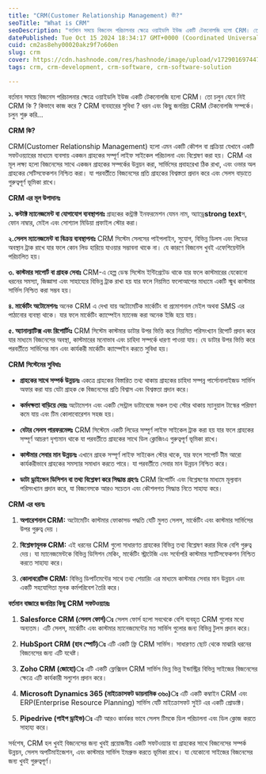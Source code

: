 ```yaml
---
title: "CRM(Customer Relationship Management) কী?"
seoTitle: "What is CRM"
seoDescription: "বর্তমান সময়ে বিজনেস পরিচালনার ক্ষেত্রে ওয়াইডলি ইউজ একটি টেকনোলজি হলো CRM। তো চলুন যেনে নিই CRM কি ? কিভাবে কাজ করে ? CRM ব্যবহারের সুবিধা ? ধরন এবং কিছু জ"
datePublished: Tue Oct 15 2024 18:34:17 GMT+0000 (Coordinated Universal Time)
cuid: cm2as8ehy00020akz9f7o60en
slug: crm
cover: https://cdn.hashnode.com/res/hashnode/image/upload/v1729016974472/bbc6926b-3d7d-422d-b0d2-1993f66cf9b6.png
tags: crm, crm-development, crm-software, crm-software-solution

---
```


বর্তমান সময়ে বিজনেস পরিচালনার ক্ষেত্রে ওয়াইডলি ইউজ একটি টেকনোলজি হলো CRM। তো চলুন যেনে নিই CRM কি ? কিভাবে কাজ করে ? CRM ব্যবহারের সুবিধা ? ধরন এবং কিছু জনপ্রিয় CRM টেকনোলজি সম্পর্কে। চলুন শুরু করি…

**CRM কি?**

CRM(Customer Relationship Management) হলো এমন একটি কৌশল বা প্রক্রিয়া যেখানে একটি সফটওয়্যারের মাধ্যমে ব্যবসায় একজন গ্রাহকের সম্পূর্ণ লাইফ সাইকেল পরিচালনা এবং বিশ্লেষণ করা হয়। CRM এর মূল লক্ষ্য হলো বিজনেসের সাথে একজন গ্রাহকের সম্পর্কের উন্নয়ন করা, সার্ভিসের প্রবাহরেখা ঠিক রাখা, এবং ওভার অল গ্রাহকের সেটিসফেকশন নিশ্চিত করা। যা পরবর্তীতে বিজনেসের প্রতি গ্রাহকের বিশ্বস্ততা প্রদান করে এবং সেলস বাড়াতে গুরুত্বপূর্ণ ভূমিকা রাখে।

**CRM এর মূল উপাদানঃ**

**১. কন্টাক্ট ম্যানেজমেন্ট বা যোগাযোগ ব্যবস্থাপনাঃ** গ্রাহকের কন্ট্রাক্ট ইনফরমেশন যেমন নাম, অ্যাড্রে**strong text**স, ফোন নাম্বার, মেইল এবং সোশ্যাল মিডিয়া প্রফাইল স্টোর করা।

**২.সেলস ম্যানেজমেন্ট বা বিক্রয় ব্যবস্থাপনাঃ** CRM সিস্টেম সেলসের পাইপলাইন, সুযোগ, বিভিন্ন ডিলস এবং লিডের অবস্থান ট্রাক রাখে যার ফলে কোন লিড হারিয়ে যাওয়ার সম্ভাবনা থাকে না। যে কারণে বিজনেস খুবই এফেশিয়েন্টলি পরিচালিত হয়।

**৩. কাস্টমার সাপোর্ট বা গ্রাহক সেবাঃ** CRM-এ হেল্প ডেস্ক সিস্টেম ইন্টিগ্রেটেড থাকে যার ফলে কাস্টমারের যেকোনো ধরনের সমস্যা, জিজ্ঞাসা এবং সাহায্যের বিভিন্ন ট্রাক রাখা হয় যার ফলে নিয়মিত ফলোআপের মাধ্যমে একটি স্মুথ কাস্টমার সার্ভিস নিশ্চিত করা সম্ভব হয়।

**৪. মার্কেটিং অটোমেশনঃ** অনেক CRM এ দেখা যায় অটোমেটিক মার্কেটিং বা প্রমোশনাল মেইল অথবা SMS এর পাঠানোর ব্যবস্থা থাকে। যার ফলে মার্কেটিং ক্যাম্পেইন ম্যানেজ করা অনেক ইজি হয়ে যায়।

**৫. অ্যানাল্যাটিক্স এবং রিপোর্টিংঃ** CRM সিস্টেম কাস্টমার ডাটার উপর ভিত্তি করে নিয়মিত পরিসংখ্যান রিপোর্ট প্রদান করে যার মাধ্যমে বিজনেসের অবস্থা, কাস্টমারের মনোভাব এবং চাহিদা সম্পর্কে ধারণা পাওয়া যায়। যে ডাটার উপর ভিত্তি করে পরবর্তীতে সার্ভিসের মান এবং কার্যকরী মার্কেটিং ক্যাম্পেইন করতে সুবিধা হয়।

**CRM সিস্টেমের সুবিধাঃ**

* **গ্রাহকের সাথে সম্পর্ক উন্নয়নঃ** একত্রে গ্রাহকের বিস্তারিত তথ্য থাকায় গ্রাহকের চাহিদা সম্পন্ন পার্সোনালাইজড সার্ভিস অফার করা যায় যেটা গ্রাহক কে বিজনেসের প্রতি বিশ্বাস এবং বিশ্বস্ততা প্রদান করে।
    
* **কর্মদক্ষতা বাড়িয়ে দেয়ঃ** অটোমেশন এবং একটি সেন্ট্রাল ডাটাবেজে সকল তথ্য স্টোর থাকায় ম্যানুয়াল টাস্কের পরিমাণ কমে যায় এবং টিম কোলাবোরেশন সহজ হয়।
    
* **বেটার সেলস পারফরমেন্সঃ** CRM সিস্টেমে একটি লিডের সম্পূর্ণ লাইফ সাইকেল ট্রাক করা হয় যার ফলে গ্রাহকের সম্পূর্ণ আচরণ দৃশ্যমান থাকে যা পরবর্তীতে গ্রাহকের সাথে ডিল ক্লোজিংএ গুরুত্বপূর্ণ ভূমিকা রাখে।
    
* **কাস্টমার সেবার মান উন্নয়নঃ** এখানে গ্রাহক সম্পূর্ণ লাইফ সাইকেল স্টোর থাকে, যার ফলে সাপোর্ট টীম আরো কার্যকরীভাবে গ্রাহকের সমস্যার সমাধান করতে পারে। যা পরবর্তীতে সেবার মান উন্নয়ন নিশ্চিত করে।
    
* **ডাটা ড্রাইভেন ডিসিশন বা তথ্য বিশ্লেষণ করে সিদ্ধান্ত গ্রহণঃ** CRM রিপোর্টিং এবং বিশ্লেষণের মাধ্যমে মূল্যবান পরিসংখ্যান প্রদান করে, যা বিজনেসকে আরও সচেতন এবং কৌশলগত সিদ্ধান্ত নিতে সাহায্য করে।
    

**CRM এর ধরনঃ**

1. **অপারেশনাল CRM:** অটোমেটিং কাস্টমার ফোকাসড পদ্ধতি যেটি মুলত সেলস, মার্কেটিং এবং কাস্টমার সার্ভিসের উপর গুরুত্ব দেয় ।
    
2. **বিশ্লেষণমূলক CRM:** এই ধরনের CRM গুলো সাধারণত গ্রাহকের বিভিন্ন তথ্য বিশ্লেষণ করার দিকে বেশি গুরুত্ব দেয়। যা ম্যানেজমেন্টকে বিভিন্ন ডিসিশন মেকিং, মার্কেটিং স্ট্রাটেজি এবং সর্বোপরি কাস্টমার স্যাটিসফেকশন নিশ্চিত করতে সাহায্য করে।
    
3. **কোলাবরেটিভ CRM:** বিভিন্ন ডিপার্টমেন্টের সাথে তথ্য শেয়ারিং এর মাধ্যমে কাস্টমার সেবার মান উন্নয়ন এবং একটি সহযোগিতা মূলক কর্মপরিবেশ তৈরি করে।
    

**বর্তমান বাজারে জনপ্রিয় কিছু CRM সফটওয়্যারঃ**

1. **Salesforce CRM (সেলস ফোর্স)ঃ** সেলস ফোর্স হলো সবথেকে বেশি ব্যবহৃত CRM গুলোর মধ্যে অন্যতম। এটি সেলস, মার্কেটিং এবং কাস্টমার ম্যানেজমেন্টের মত সার্ভিস গুলোর জন্য বিভিন্ন টুলস প্রদান করে।
    
2. **HubSport CRM (হাব স্পোর্ট)ঃ** এটি একটি ফ্রি CRM সার্ভিস। সাধারণত ছোট থেকে মাঝারি ধরনের বিজনেসের জন্য এটি যথেষ্ট।
    
3. **Zoho CRM (জোহো)ঃ** এটি একটি ফ্লেক্সিবল CRM সার্ভিস ভিন্ন ভিন্ন ইন্ডাস্ট্রির বিভিন্ন সাইজের বিজনেসের ক্ষেত্রে এটি কার্যকারী সল্যুশন প্রদান করে।
    
4. **Microsoft Dynamics 365 (মাইক্রোসফট ডায়নামিক ৩৬০)ঃ** এটি একটি কম্বাইন CRM এবং ERP(Enterprise Resource Planning) সার্ভিস যেটি মাইক্রোসফট সুইট এর একটি প্রোডাক্ট।
    
5. **Pipedrive (পাইপ ড্রাইভ)ঃ** এটি আরও কার্যকর ভাবে সেলস টিমকে ডিল পরিচালনা এবং ডিল ক্লোজ করতে সাহায্য করে।
    

সর্বশেষ, CRM হল খুবই বিজনেসের জন্য খুবই প্রয়োজনীয় একটি সফটওয়্যার যা গ্রাহকের সাথে বিজনেসের সম্পর্ক উন্নয়ন, সেলস অপটিমাইজেশন, এবং কাস্টমার সার্ভিস ইমপ্রুভ করতে ভূমিকা রাখে। যা যেকোনো সাইজের বিজনেসের জন্য খুবই গুরুত্বপূর্ণ।